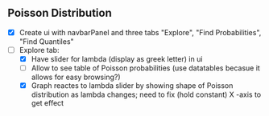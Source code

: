 ## Poisson Distribution

* [x] Create ui with navbarPanel and three tabs "Explore", "Find Probabilities", "Find Quantiles"
* [ ] Explore tab: 
  * [x] Have slider for lambda (display as greek letter) in ui
  * [ ] Allow to see table of Poisson probabilities (use datatables becasue it allows for easy browsing?)
  * [x] Graph reactes to lambda slider by showing shape of Poisson distribution as lambda changes; need to fix (hold constant) X -axis to get effect
